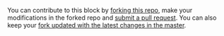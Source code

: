You can contribute to this block by [forking this repo](https://help.github.com/en/articles/fork-a-repo), make your modifications in the forked repo and [submit a pull request](https://help.github.com/en/articles/creating-a-pull-request-from-a-fork).
You can also keep your [fork updated with the latest changes in the master](https://help.github.com/en/articles/fork-a-repo#keep-your-fork-synced).
